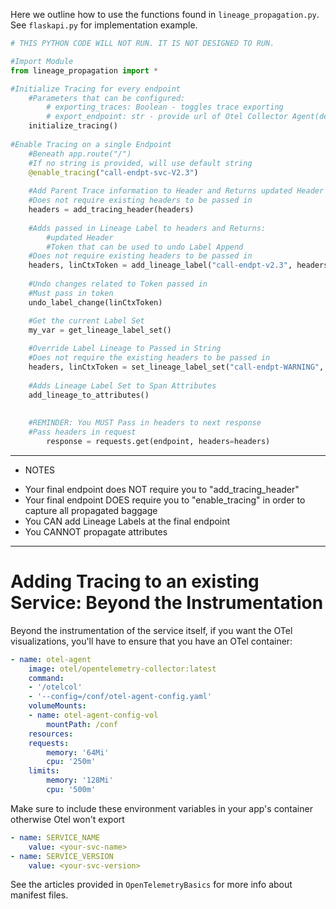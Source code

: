 Here we outline how to use the functions found in `lineage_propagation.py`. See `flaskapi.py` for implementation example.

``` py
# THIS PYTHON CODE WILL NOT RUN. IT IS NOT DESIGNED TO RUN.

#Import Module
from lineage_propagation import *

#Initialize Tracing for every endpoint
    #Parameters that can be configured:
        # exporting_traces: Boolean - toggles trace exporting
        # export_endpoint: str - provide url of Otel Collector Agent(defaulted to Otel default)
    initialize_tracing()
	
#Enable Tracing on a single Endpoint 
	#Beneath app.route("/")
	#If no string is provided, will use default string
	@enable_tracing("call-endpt-svc-V2.3")
	
	#Add Parent Trace information to Header and Returns updated Header
	#Does not require existing headers to be passed in
	headers = add_tracing_header(headers)
	
	#Adds passed in Lineage Label to headers and Returns:
		#updated Header
		#Token that can be used to undo Label Append
	#Does not require existing headers to be passed in
	headers, linCtxToken = add_lineage_label("call-endpt-v2.3", headers)
	
	#Undo changes related to Token passed in
	#Must pass in token
	undo_label_change(linCtxToken)

	#Get the current Label Set
	my_var = get_lineage_label_set()
	
	#Override Label Lineage to Passed in String
	#Does not require the existing headers to be passed in
	headers, linCtxToken = set_lineage_label_set("call-endpt-WARNING", headers)
	
	#Adds Lineage Label Set to Span Attributes
	add_lineage_to_attributes()
	
	
	#REMINDER: You MUST Pass in headers to next response
	#Pass headers in request
	    response = requests.get(endpoint, headers=headers)

```

---
* NOTES
- Your final endpoint does NOT require you to "add_tracing_header"
- Your final endpoint DOES require you to "enable_tracing" in order to capture all propagated baggage
- You CAN add Lineage Labels at the final endpoint
- You CANNOT propagate attributes

---
# Adding Tracing to an existing Service: Beyond the Instrumentation
Beyond the instrumentation of the service itself, if you want the OTel visualizations, you'll have to ensure that you have an OTel container:

``` yaml
- name: otel-agent
    image: otel/opentelemetry-collector:latest
    command:
    - '/otelcol'
    - '--config=/conf/otel-agent-config.yaml'
    volumeMounts:
    - name: otel-agent-config-vol
        mountPath: /conf
    resources:
    requests:
        memory: '64Mi'
        cpu: '250m'
    limits:
        memory: '128Mi'
        cpu: '500m'
```

Make sure to include these environment variables in your app's container otherwise Otel won't export
```yaml
- name: SERVICE_NAME
    value: <your-svc-name>
- name: SERVICE_VERSION
    value: <your-svc-version>
```

See the articles provided in `OpenTelemetryBasics` for more info about manifest files.